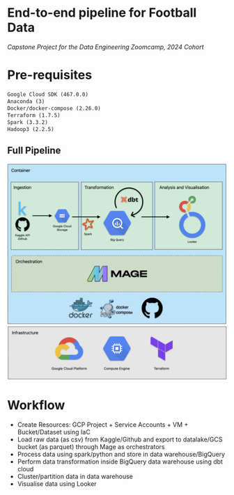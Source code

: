 # End-to-end pipeline for Football Data
*Capstone Project for the Data Engineering Zoomcamp, 2024 Cohort*

# Pre-requisites

```
Google Cloud SDK (467.0.0)
Anaconda (3)
Docker/docker-compose (2.26.0)
Terraform (1.7.5)
Spark (3.3.2)
Hadoop3 (2.2.5)
```

## Full Pipeline

![alt text](workflow-e2e-data-pipeline.png)


# Workflow



* Create Resources: GCP Project + Service Accounts + VM + Bucket/Dataset using IaC
* Load raw data (as csv) from Kaggle/Github and export to datalake/GCS bucket (as parquet) through Mage as orchestrators
* Process data using spark/python and store in data warehouse/BigQuery
* Perform data transformation inside BigQuery data warehouse using dbt cloud
* Cluster/partition data in data warehouse
* Visualise data using Looker
